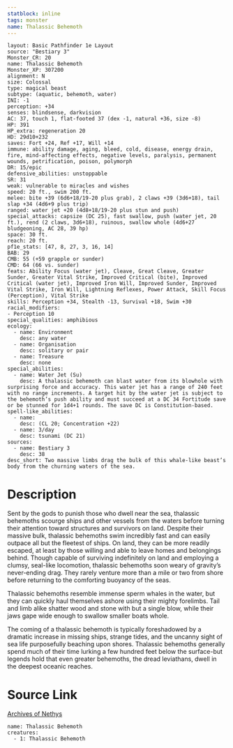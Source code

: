 ```yaml
---
statblock: inline
tags: monster
name: Thalassic Behemoth
---
```

```statblock
layout: Basic Pathfinder 1e Layout
source: "Bestiary 3"
Monster_CR: 20
name: Thalassic Behemoth
Monster_XP: 307200
alignment: N
size: Colossal
type: magical beast
subtype: (aquatic, behemoth, water)
INI: -1
perception: +34
senses: blindsense, darkvision
AC: 37, touch 1, flat-footed 37 (dex -1, natural +36, size -8)
HP: 391
HP_extra: regeneration 20
HD: 29d10+232
saves: Fort +24, Ref +17, Will +14
immune: ability damage, aging, bleed, cold, disease, energy drain, fire, mind-affecting effects, negative levels, paralysis, permanent wounds, petrification, poison, polymorph
DR: 15/epic
defensive_abilities: unstoppable
SR: 31
weak: vulnerable to miracles and wishes
speed: 20 ft., swim 200 ft.
melee: bite +39 (6d6+18/19-20 plus grab), 2 claws +39 (3d6+18), tail slap +34 (4d6+9 plus trip)
ranged: water jet +20 (4d8+18/19-20 plus stun and push)
special_attacks: capsize (DC 25), fast swallow, push (water jet, 20 ft.), rend (2 claws, 3d6+18), ruinous, swallow whole (4d6+27 bludgeoning, AC 28, 39 hp)
space: 30 ft.
reach: 20 ft.
pf1e_stats: [47, 8, 27, 3, 16, 14]
BAB: 29
CMB: 55 (+59 grapple or sunder)
CMD: 64 (66 vs. sunder)
feats: Ability Focus (water jet), Cleave, Great Cleave, Greater Sunder, Greater Vital Strike, Improved Critical (bite), Improved Critical (water jet), Improved Iron Will, Improved Sunder, Improved Vital Strike, Iron Will, Lightning Reflexes, Power Attack, Skill Focus (Perception), Vital Strike
skills: Perception +34, Stealth -13, Survival +18, Swim +30
racial_modifiers:
- Perception 10
special_qualities: amphibious
ecology:
  - name: Environment
    desc: any water
  - name: Organisation
    desc: solitary or pair
  - name: Treasure
    desc: none
special_abilities:
  - name: Water Jet (Su)
    desc: A thalassic behemoth can blast water from its blowhole with surprising force and accuracy. This water jet has a range of 240 feet with no range increments. A target hit by the water jet is subject to the behemoth’s push ability and must succeed at a DC 34 Fortitude save or be stunned for 1d4+1 rounds. The save DC is Constitution-based.
spell-like_abilities:
  - name:
    desc: (CL 20; Concentration +22)
  - name: 3/day
    desc: tsunami (DC 21)
sources:
  - name: Bestiary 3
    desc: 38
desc_short: Two massive limbs drag the bulk of this whale-like beast’s body from the churning waters of the sea.
```
# Description
Sent by the gods to punish those who dwell near the sea, thalassic behemoths scourge ships and other vessels from the waters before turning their attention toward structures and survivors on land. Despite their massive bulk, thalassic behemoths swim incredibly fast and can easily outpace all but the fleetest of ships. On land, they can be more readily escaped, at least by those willing and able to leave homes and belongings behind. Though capable of surviving indefinitely on land and employing a clumsy, seal-like locomotion, thalassic behemoths soon weary of gravity’s never-ending drag. They rarely venture more than a mile or two from shore before returning to the comforting buoyancy of the seas.

Thalassic behemoths resemble immense sperm whales in the water, but they can quickly haul themselves ashore using their mighty forelimbs. Tail and limb alike shatter wood and stone with but a single blow, while their jaws gape wide enough to swallow smaller boats whole.

The coming of a thalassic behemoth is typically foreshadowed by a dramatic increase in missing ships, strange tides, and the uncanny sight of sea life purposefully beaching upon shores. Thalassic behemoths generally spend much of their time lurking a few hundred feet below the surface-but legends hold that even greater behemoths, the dread leviathans, dwell in the deepest oceanic reaches.
# Source Link
[Archives of Nethys](https://aonprd.com/MonsterDisplay.aspx?ItemName=Thalassic%20Behemoth)
```encounter-table
name: Thalassic Behemoth
creatures:
  - 1: Thalassic Behemoth
```
